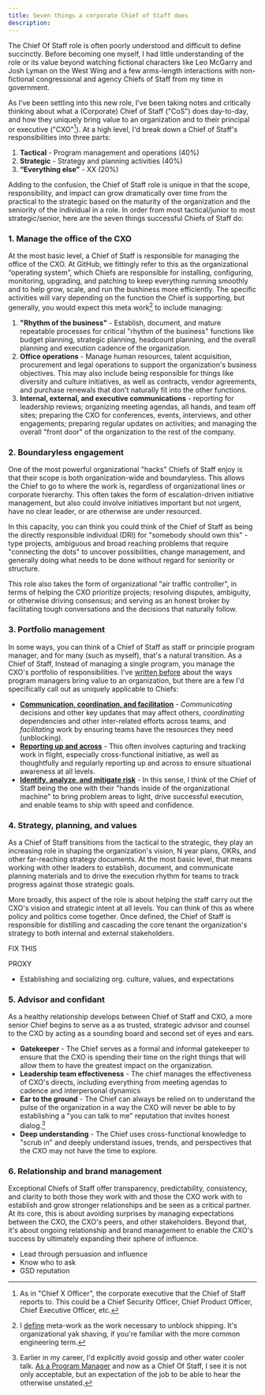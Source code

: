 ```yaml
---
title: Seven things a corporate Chief of Staff does
description:
---
```


The Chief Of Staff role is often poorly understood and difficult to define succinctly. Before becoming one myself, I had little understanding of the role or its value beyond watching fictional characters like Leo McGarry and Josh Lyman on the West Wing and a few arms-length interactions with non-fictional congressional and agency Chiefs of Staff from my time in government. 

As I’ve been settling into this new role, I’ve been taking notes and critically thinking about what a (Corporate) Chief of Staff ("CoS") does day-to-day, and how they uniquely bring value to an organization and to their principal or executive ("CXO"[^1]). At a high level, I'd break down a Chief of Staff's responsibilities into three parts:

1. **Tactical** - Program management and operations (40%)
2. **Strategic** - Strategy and planning activities (40%)
3. **“Everything else”** - XX (20%)

Adding to the confusion, the Chief of Staff role is unique in that the scope, responsibility, and impact can grow dramatically over time from the practical to the strategic based on the maturity of the organization and the seniority of the individual in a role. In order from most tactical/junior to most strategic/senior, here are the seven things successful Chiefs of Staff do:

### 1. Manage the office of the CXO

At the most basic level, a Chief of Staff is responsible for managing the office of the CXO. At GitHub, we fittingly refer to this as the organizational “operating system”, which Chiefs are responsible for installing, configuring, monitoring, upgrading, and patching to keep everything running smoothly and to help grow, scale, and run the bushiness more efficiently. The specific activities will vary depending on the function the Chief is supporting, but generally, you would expect this meta work[^2] to include managing:

1. **"Rhythm of the business"** - Establish, document, and mature repeatable processes for critical "rhythm of the business" functions like budget planning, strategic planning, headcount planning, and the overall planning and execution cadence of the organization.
2. **Office operations** - Manage human resources, talent acquisition, procurement and legal operations to support the organization's business objectives. This may also include being responsible for things like  diversity and culture initiatives, as well as contracts, vendor agreements, and purchase renewals that don't naturally fit into the other functions.
3. **Internal, external, and executive communications** - reporting for leadership reviews; organizing meeting agendas, all hands, and team off sites; preparing the CXO for conferences, events, interviews, and other engagements; preparing regular updates on activities; and managing the overall "front door" of the organization to the rest of the company.
   
### 2. Boundaryless engagement

One of the most powerful organizational "hacks" Chiefs of Staff enjoy is that their scope is both organization-wide and boundaryless. This allows the Chief to go to where the work is, regardless of organizational lines or corporate hierarchy. This often takes the form of escalation-driven initiative management, but also could involve initiatives important but not urgent, have no clear leader, or are otherwise are under resourced.

In this capacity, you can think you could think of the Chief of Staff as being the directly responsible individual (DRI) for "somebody should own this" -type projects, ambiguous and broad reaching problems that require "connecting the dots" to uncover possibilities, change management, and generally doing what needs to be done without regard for seniority or structure.

This role also takes the form of organizational "air traffic controller", in terms of helping the CXO prioritize projects; resolving disputes, ambiguity, or otherwise driving consensus; and serving as an honest broker by facilitating tough conversations and the decisions that naturally follow.

### 3. Portfolio management

In some ways, you can think of a Chief of Staff as staff or principle program manager, and for many (such as myself), that's a natural transition. As a Chief of Staff, Instead of managing a single program, you manage the CXO's portfolio of responsibilities. I've [written before](https://ben.balter.com/2021/03/26/nine-things-a-technical-program-manager-does/) about the ways program managers bring value to an organization, but there are a few I'd specifically call out as uniquely applicable to Chiefs:

* **[Communication, coordination, and facilitation](https://ben.balter.com/2021/03/26/nine-things-a-technical-program-manager-does/#1-communication-coordination-and-facilitation)** - *Communicating* decisions and other key updates that may affect others, *coordinating* dependencies and other inter-related efforts across teams, and *facilitating* work by ensuring teams have the resources they need (unblocking).
* **[Reporting up and across](https://ben.balter.com/2021/03/26/nine-things-a-technical-program-manager-does/#4-reporting-up-and-across)** - This often involves capturing and tracking work in flight, especially cross-functional initiative, as well as thoughtfully and regularly reporting up and across to ensure situational awareness at all levels.
* **[Identify, analyze, and mitigate risk](https://ben.balter.com/2021/03/26/nine-things-a-technical-program-manager-does/#3-identify-analyze-and-mitigate-program-risk)** - In this sense, I think of the Chief of Staff being the one with their "hands inside of the organizational machine" to bring problem areas to light, drive successful execution, and enable teams to ship with speed and confidence.

### 4. Strategy, planning, and values

As a Chief of Staff transitions from the tactical to the strategic, they play an increasing role in shaping the organization's vision, N year plans, OKRs, and other far-reaching strategy documents. At the most basic level, that means working with other leaders to establish, document, and communicate planning materials and to drive the execution rhythm for teams to track progress against those strategic goals. 

More broadly, this aspect of the role is about helping the staff carry out the CXO's vision and strategic intent at all levels. You can think of this as where policy and politics come together. Once defined, the Chief of Staff is responsible for distilling and cascading the core tenant the organization's strategy to both internal and external stakeholders.

FIX THIS

PROXY

* Establishing and socializing org. culture, values, and expectations

### 5. Advisor and confidant

As a healthy relationship develops between Chief of Staff and CXO, a more senior Chief begins to serve as a as trusted, strategic advisor and counsel to the CXO by acting as a sounding board and second set of eyes and ears.

* **Gatekeeper** - The Chief serves as a formal and informal gatekeeper to ensure that the CXO is spending their time on the right things that will allow them to have the greatest impact on the organization.
* **Leadership team effectiveness** - The chief manages the effectiveness of CXO's directs, including everything from meeting agendas to cadence and interpersonal dynamics
* **Ear to the ground** - The Chief can always be relied on to understand the pulse of the organization in a way the CXO will never be able to by establishing a "you can talk to me" reputation that invites honest dialog.[^3]
* **Deep understanding** - The Chief uses cross-functional knowledge to "scrub in" and deeply understand issues, trends, and perspectives that the CXO may not have the time to explore.

### 6. Relationship and brand management

Exceptional Chiefs of Staff offer transparency, predictability, consistency, and clarity to both those they work with and those the CXO work with to establish and grow stronger relationships and be seen as a critical partner. At its core, this is about avoiding surprises by managing expectations between the CXO, the CXO's peers, and other stakeholders. Beyond that, it's about ongoing relationship and brand management to enable the CXO's success by ultimately expanding their sphere of influence.


* Lead through persuasion and influence
* Know who to ask
* GSD reputation

[^1]: As in "Chief X Officer", the corporate executive that the Chief of Staff reports to. This could be a Chief Security Officer, Chief Product Officer, Chief Executive Officer, etc.
[^2]: I [define](https://ben.balter.com/2016/06/06/twelve-things-a-product-manager-does/#5-communicate-coordinate-and-facilitate) meta-work as the work necessary to unblock shipping. It's organizational yak shaving, if you're familiar with the more common engineering term.
[^3]: Earlier in my career, I'd explicitly avoid gossip and other water cooler talk. [As a Program Manager](https://ben.balter.com/2021/03/26/nine-things-a-technical-program-manager-does/#5-relationship-management) and now as a Chief Of Staff, I see it is not only acceptable, but an expectation of the job to be able to hear the otherwise unstated.